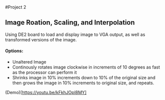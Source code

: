 #Project 2
## Image Roation, Scaling, and Interpolation


Using DE2 board to load and display image to VGA output, as well as transformed versions of the image.

#### Options:
* Unaltered Image
* Continously rotates image clockwise in increments of 10 degrees as fast as the processor can perform it
* Shrinks image in 10% increments down to 10% of the original size and then grows the image in 10% increments to original size, and repeats.

(Demo)[https://youtu.be/kFkhJOpl8MY]